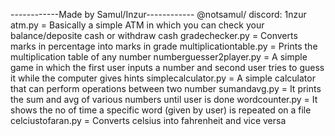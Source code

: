 ------------Made by Samul/Inzur------------ @notsamul/ discord: 1nzur
atm.py = Basically a simple ATM in which you can check your balance/deposite cash or withdraw cash
gradechecker.py = Converts marks in percentage into marks in grade
multiplicationtable.py = Prints the multiplication table of any number
numberguesser2player.py = A simple game in which the first user inputs a number and second user tries to guess it while the computer gives hints
simplecalculator.py = A simple calculator that can perform operations between two number
sumandavg.py = It prints the sum and avg of various numbers until user is done
wordcounter.py = It shows the no of time a specific word (given by user) is repeated on a file 
celciustofaran.py = Converts celsius into fahrenheit and vice versa
